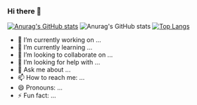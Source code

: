 ### Hi there 👋

[![Anurag's GitHub stats](https://github-readme-stats.vercel.app/api?username=DickDock)](https://github.com/DickDock/github-readme-stats)
![Anurag's GitHub stats](https://github-readme-stats.vercel.app/api?username=DickDock&show_icons=true&theme=radical)
[![Top Langs](https://github-readme-stats.vercel.app/api/top-langs/?username=DickDock)](https://github.com/anuraghazra/github-readme-stats)

- 🔭 I’m currently working on ...
- 🌱 I’m currently learning ...
- 👯 I’m looking to collaborate on ...
- 🤔 I’m looking for help with ...
- 💬 Ask me about ...
- 📫 How to reach me: ...
- 😄 Pronouns: ...
- ⚡ Fun fact: ...
